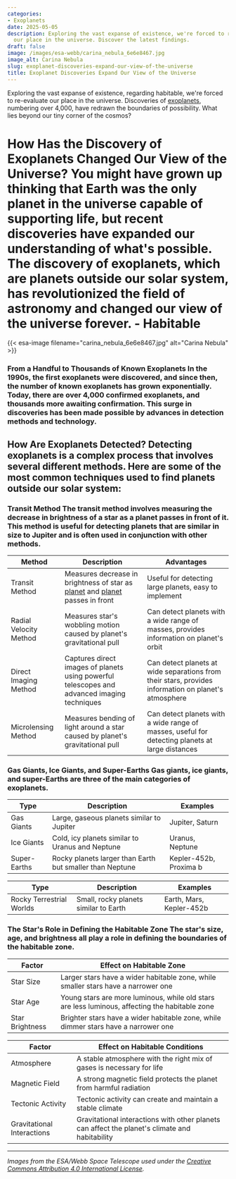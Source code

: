 ```yaml
---
categories:
- Exoplanets
date: 2025-05-05
description: Exploring the vast expanse of existence, we're forced to re-evaluate
  our place in the universe. Discover the latest findings.
draft: false
image: /images/esa-webb/carina_nebula_6e6e8467.jpg
image_alt: Carina Nebula
slug: exoplanet-discoveries-expand-our-view-of-the-universe
title: Exoplanet Discoveries Expand Our View of the Universe
---
```


Exploring the vast expanse of existence, regarding habitable, we're forced to re-evaluate our place in the universe. Discoveries of [exoplanets](/blog/the-cosmic-dance-of-exoplanets-and-habitable-zones), numbering over 4,000, have redrawn the boundaries of possibility. What lies beyond our tiny corner of the cosmos?

# How Has the Discovery of Exoplanets Changed Our View of the Universe? You might have grown up thinking that Earth was the only planet in the universe capable of supporting life, but recent discoveries have expanded our understanding of what's possible. The discovery of exoplanets, which are planets outside our solar system, has revolutionized the field of astronomy and changed our view of the universe forever. - Habitable
{{< esa-image filename="carina_nebula_6e6e8467.jpg" alt="Carina Nebula" >}}



 ### From a Handful to Thousands of Known Exoplanets In the 1990s, the first exoplanets were discovered, and since then, the number of known exoplanets has grown exponentially. Today, there are over 4,000 confirmed exoplanets, and thousands more awaiting confirmation. This surge in discoveries has been made possible by advances in detection methods and technology.

 ## How Are Exoplanets Detected? Detecting exoplanets is a complex process that involves several different methods. Here are some of the most common techniques used to find planets outside our solar system:

 ### Transit Method The transit method involves measuring the decrease in brightness of a star as a planet passes in front of it. This method is useful for detecting planets that are similar in size to Jupiter and is often used in conjunction with other methods.

 | **Method** | **Description** | **Advantages** |
| --- | --- | --- |
| Transit Method | Measures decrease in brightness of star as [planet](/blog/exoplanets-and-the-elusive-habitable-zone) and [planet](/blog/exoplanets-in-the-habitable-zone-a-new-era-in-the-search-for) passes in front | Useful for detecting large planets, easy to implement |
| Radial Velocity Method | Measures star's wobbling motion caused by planet's gravitational pull | Can detect planets with a wide range of masses, provides information on planet's orbit |
| Direct Imaging Method | Captures direct images of planets using powerful telescopes and advanced imaging techniques | Can detect planets at wide separations from their stars, provides information on planet's atmosphere |
| Microlensing Method | Measures bending of light around a star caused by planet's gravitational pull | Can detect planets with a wide range of masses, useful for detecting planets at large distances | ## Classifying Exoplanets Exoplanets come in a wide range of sizes and types, and astronomers have developed several different classification systems to categorize them.

 ### Gas Giants, Ice Giants, and Super-Earths Gas giants, ice giants, and super-Earths are three of the main categories of exoplanets.

 | **Type** | **Description** | **Examples** |
| --- | --- | --- |
| Gas Giants | Large, gaseous planets similar to Jupiter | Jupiter, Saturn |
| Ice Giants | Cold, icy planets similar to Uranus and Neptune | Uranus, Neptune |
| Super-Earths | Rocky planets larger than Earth but smaller than Neptune | Kepler-452b, Proxima b | ### Rocky Terrestrial Worlds Rocky terrestrial worlds are a type of exoplanet that is similar in composition to Earth.

 | **Type** | **Description** | **Examples** |
| --- | --- | --- |
| Rocky Terrestrial Worlds | Small, rocky planets similar to Earth | Earth, Mars, Kepler-452b | ## The Habitable Zone: A Region of Liquid Water and Life? The habitable zone, also known as the "Goldilocks zone," is the region around a star where temperatures are just right for liquid water to exist. Liquid water is a crucial ingredient for life, and the habitable zone is therefore a region of great interest for astrobiologists.

 ### The Star's Role in Defining the Habitable Zone The star's size, age, and brightness all play a role in defining the boundaries of the habitable zone.

 | **Factor** | **Effect on Habitable Zone** |
| --- | --- |
| Star Size | Larger stars have a wider habitable zone, while smaller stars have a narrower one |
| Star Age | Young stars are more luminous, while old stars are less luminous, affecting the habitable zone |
| Star Brightness | Brighter stars have a wider habitable zone, while dimmer stars have a narrower one | ### The Planet's Role in Defining Habitable Conditions The planet's atmosphere, magnetic field, tectonic activity, and gravitational interactions all play a role in defining habitable conditions.

 | **Factor** | **Effect on Habitable Conditions** |
| --- | --- |
| Atmosphere | A stable atmosphere with the right mix of gases is necessary for life |
| Magnetic Field | A strong magnetic field protects the planet from harmful radiation |
| Tectonic Activity | Tectonic activity can create and maintain a stable climate |
| Gravitational Interactions | Gravitational interactions with other planets can affect the planet's climate and habitability | ## Conclusion The discovery of exoplanets has revolutionized our understanding of the universe and our place within it. From the detection methods used to find exoplanets to the classification systems used to categorize them, every new discovery refines our understanding of what's possible. The habitable zone is a region of great interest for astrobiologists, and ongoing research into exoplanet atmospheres and biosignatures may one day reveal evidence of extraterrestrial life.

---

*Images from the ESA/Webb Space Telescope used under the [Creative Commons Attribution 4.0 International License](https://creativecommons.org/licenses/by/4.0).*